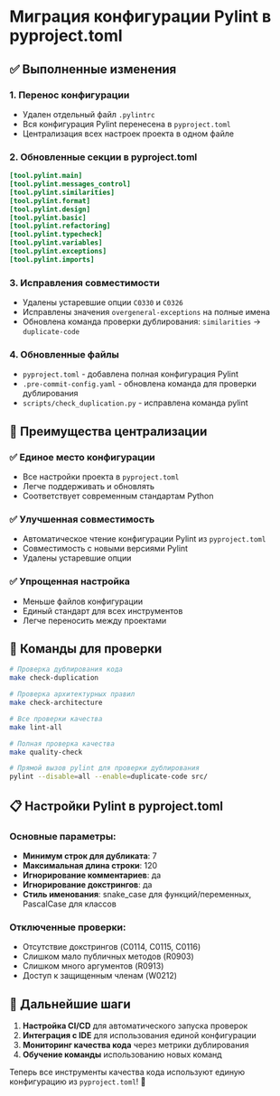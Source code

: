 # Миграция конфигурации Pylint в pyproject.toml

## ✅ Выполненные изменения

### 1. **Перенос конфигурации**

- Удален отдельный файл `.pylintrc`
- Вся конфигурация Pylint перенесена в `pyproject.toml`
- Централизация всех настроек проекта в одном файле

### 2. **Обновленные секции в pyproject.toml**

```toml
[tool.pylint.main]
[tool.pylint.messages_control]
[tool.pylint.similarities]
[tool.pylint.format]
[tool.pylint.design]
[tool.pylint.basic]
[tool.pylint.refactoring]
[tool.pylint.typecheck]
[tool.pylint.variables]
[tool.pylint.exceptions]
[tool.pylint.imports]
```

### 3. **Исправления совместимости**

- Удалены устаревшие опции `C0330` и `C0326`
- Исправлены значения `overgeneral-exceptions` на полные имена
- Обновлена команда проверки дублирования: `similarities` → `duplicate-code`

### 4. **Обновленные файлы**

- `pyproject.toml` - добавлена полная конфигурация Pylint
- `.pre-commit-config.yaml` - обновлена команда для проверки дублирования
- `scripts/check_duplication.py` - исправлена команда pylint

## 🎯 Преимущества централизации

### ✅ **Единое место конфигурации**

- Все настройки проекта в `pyproject.toml`
- Легче поддерживать и обновлять
- Соответствует современным стандартам Python

### ✅ **Улучшенная совместимость**

- Автоматическое чтение конфигурации Pylint из `pyproject.toml`
- Совместимость с новыми версиями Pylint
- Удалены устаревшие опции

### ✅ **Упрощенная настройка**

- Меньше файлов конфигурации
- Единый стандарт для всех инструментов
- Легче переносить между проектами

## 🔧 Команды для проверки

```bash
# Проверка дублирования кода
make check-duplication

# Проверка архитектурных правил
make check-architecture

# Все проверки качества
make lint-all

# Полная проверка качества
make quality-check

# Прямой вызов pylint для проверки дублирования
pylint --disable=all --enable=duplicate-code src/
```

## 📋 Настройки Pylint в pyproject.toml

### Основные параметры:

- **Минимум строк для дубликата**: 7
- **Максимальная длина строки**: 120
- **Игнорирование комментариев**: да
- **Игнорирование докстрингов**: да
- **Стиль именования**: snake_case для функций/переменных, PascalCase для классов

### Отключенные проверки:

- Отсутствие докстрингов (C0114, C0115, C0116)
- Слишком мало публичных методов (R0903)
- Слишком много аргументов (R0913)
- Доступ к защищенным членам (W0212)

## 🚀 Дальнейшие шаги

1. **Настройка CI/CD** для автоматического запуска проверок
2. **Интеграция с IDE** для использования единой конфигурации
3. **Мониторинг качества кода** через метрики дублирования
4. **Обучение команды** использованию новых команд

Теперь все инструменты качества кода используют единую конфигурацию из `pyproject.toml`! 🎉
